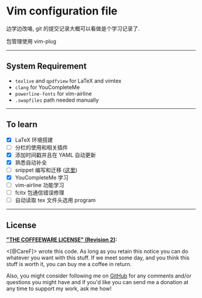 # Vim configuration file 

边学边改咯, git 的提交记录大概可以看做是个学习记录了. 

包管理使用 vim-plug

--------

## System Requirement

- `texlive` and `qpdfview` for LaTeX and vimtex
- `clang` for YouCompleteMe
- `powerline-fonts` for vim-airline
- `.swapfiles` path needed manually

--------

## To learn 

- [x] LaTeX 环境搭建
- [ ] 分栏的使用和相关插件
- [X] 添加时间戳并且在 YAML 自动更新 
- [X] 熟悉自动补全
- [ ] snippet 编写和迁移 ([这里](http://mednoter.com/UltiSnips.html))
- [X] YouCompleteMe 学习
- [ ] vim-airline 功能学习
- [ ] fcitx 包通信错误修理
- [ ] 自动读取 tex 文件头选用 program

--------

## License

**["THE COFFEEWARE LICENSE" (Revision
2)](https://github.com/Jmlevick/coffeeware-license):**

<[@CareF]> wrote this code. As long as you retain this notice you can
do whatever you want with this stuff. If we meet some day, and you
think this stuff is worth it, you can buy me a coffee in return. 

Also, you might consider following me on [GitHub](https://github.com/CareF) 
for any comments and/or questions you might have and if you'd like you
can send me a donation at any time to support my work, ask me how!

